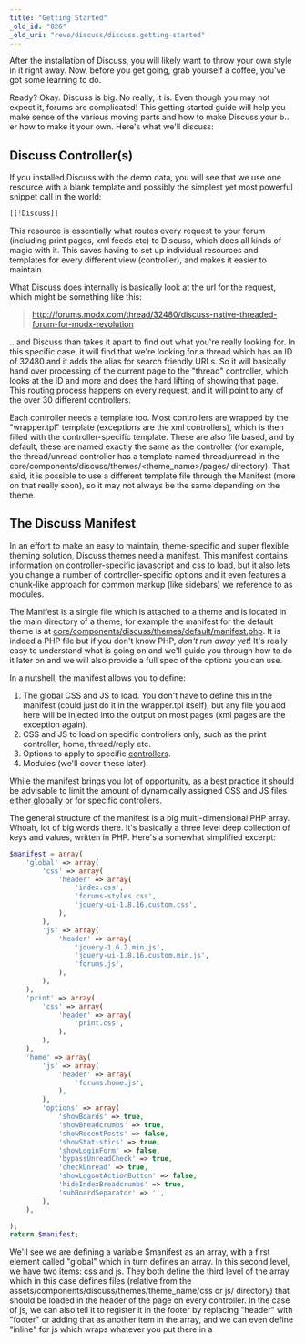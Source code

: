 ```yaml
---
title: "Getting Started"
_old_id: "826"
_old_uri: "revo/discuss/discuss.getting-started"
---
```


After the installation of Discuss, you will likely want to throw your own style in it right away. Now, before you get going, grab yourself a coffee, you've got some learning to do.

Ready? Okay. Discuss is big. No really, it is. Even though you may not expect it, forums are complicated! This getting started guide will help you make sense of the various moving parts and how to make Discuss your b.. er how to make it your own. Here's what we'll discuss:

## Discuss Controller(s)

If you installed Discuss with the demo data, you will see that we use one resource with a blank template and possibly the simplest yet most powerful snippet call in the world:

``` php 
[[!Discuss]]
```

This resource is essentially what routes every request to your forum (including print pages, xml feeds etc) to Discuss, which does all kinds of magic with it. This saves having to set up individual resources and templates for every different view (controller), and makes it easier to maintain.

What Discuss does internally is basically look at the url for the request, which might be something like this:

> <http://forums.modx.com/thread/32480/discuss-native-threaded-forum-for-modx-revolution>

.. and Discuss than takes it apart to find out what you're really looking for. In this specific case, it will find that we're looking for a thread which has an ID of 32480 and it adds the alias for search friendly URLs. So it will basically hand over processing of the current page to the "thread" controller, which looks at the ID and more and does the hard lifting of showing that page. This routing process happens on every request, and it will point to any of the over 30 different controllers.

Each controller needs a template too. Most controllers are wrapped by the "wrapper.tpl" template (exceptions are the xml controllers), which is then filled with the controller-specific template. These are also file based, and by default, these are named exactly the same as the controller (for example, the thread/unread controller has a template named thread/unread in the core/components/discuss/themes/<theme\_name>/pages/ directory). That said, it is possible to use a different template file through the Manifest (more on that really soon), so it may not always be the same depending on the theme.

## The Discuss Manifest

In an effort to make an easy to maintain, theme-specific and super flexible theming solution, Discuss themes need a manifest. This manifest contains information on controller-specific javascript and css to load, but it also lets you change a number of controller-specific options and it even features a chunk-like approach for common markup (like sidebars) we reference to as modules.

The Manifest is a single file which is attached to a theme and is located in the main directory of a theme, for example the manifest for the default theme is at [core/components/discuss/themes/default/manifest.php](https://github.com/modxcms/Discuss/blob/develop/core/components/discuss/themes/default/manifest.php). It is indeed a PHP file but if you don't know PHP, _don't run away yet_! It's really easy to understand what is going on and we'll guide you through how to do it later on and we will also provide a full spec of the options you can use.

In a nutshell, the manifest allows you to define:

1. The global CSS and JS to load. You don't have to define this in the manifest (could just do it in the wrapper.tpl itself), but any file you add here will be injected into the output on most pages (xml pages are the exception again).
2. CSS and JS to load on specific controllers only, such as the print controller, home, thread/reply etc.
3. Options to apply to specific [controllers](/extras/discuss/discuss.controllers "Discuss.Controllers").
4. Modules (we'll cover these later).

While the manifest brings you lot of opportunity, as a best practice it should be advisable to limit the amount of dynamically assigned CSS and JS files either globally or for specific controllers.

The general structure of the manifest is a big multi-dimensional PHP array. Whoah, lot of big words there. It's basically a three level deep collection of keys and values, written in PHP. Here's a somewhat simplified excerpt:

``` php 
$manifest = array(
    'global' => array(
        'css' => array(
            'header' => array(
                'index.css',
                'forums-styles.css',
                'jquery-ui-1.8.16.custom.css',
            ),
        ),
        'js' => array(
            'header' => array(
                'jquery-1.6.2.min.js',
                'jquery-ui-1.8.16.custom.min.js',
                'forums.js',
            ),
        ),
    ),
    'print' => array(
        'css' => array(
            'header' => array(
                'print.css',
            ),
        ),
    ),
    'home' => array(
        'js' => array(
            'header' => array(
                'forums.home.js',
            ),
        ),
        'options' => array(
            'showBoards' => true,
            'showBreadcrumbs' => true,
            'showRecentPosts' => false,
            'showStatistics' => true,
            'showLoginForm' => false,
            'bypassUnreadCheck' => true,
            'checkUnread' => true,
            'showLogoutActionButton' => false,
            'hideIndexBreadcrumbs' => true,
            'subBoardSeparator' => '',
        ),
    ),

);
return $manifest;
```

We'll see we are defining a variable $manifest as an array, with a first element called "global" which in turn defines an array. In this second level, we have two items: css and js. They both define the third level of the array which in this case defines files (relative from the assets/components/discuss/themes/theme\_name/css or js/ directory) that should be loaded in the header of the page on every controller. In the case of js, we can also tell it to register it in the footer by replacing "header" with "footer" or adding that as another item in the array, and we can even define "inline" for js which wraps whatever you put there in a <script> tag in the header of the page. This can be useful for when your theme needs certain configuration options from settings or Discuss.

Below the global definition, we will see a print and a home controller in which we can also define css or js in the same way as with the global, but you will also find the "options" array in the home controller's bit. This contains a bunch of options that either have a true or false value, or a string value such as the subBoardSeparator option shown in the excerpt above. These are the options you will want to change to adjust behaviour of the controller. So when you're looking at the [controllers documentation](/extras/discuss/discuss.controllers "Discuss.Controllers"), keep that in mind.

## Themes

Theming in MODX revolves around the core/components/discuss/themes/theme\_name/ directory and a matching assets/components/discuss/themes/theme\_name/ directory for files that need to be directly accessible (js, css and images). The core theme directory contains a "chunks" and "pages" directory by default. These files contain the html, into which content will be injected with placeholders. If you have developed a site using Wayfinder or getResources before, this concept shouldn't be entirely new for you. To choose a theme, change the **discuss.theme** setting to the name of the directory you want to use. If it doesn't exist, it will default to "default".

The files in the "pages" directory all end in .tpl, and mostly correspond directly with the name of a [controller](/extras/discuss/discuss.controllers "Discuss.Controllers"), such as "board" or "thread/new". These are basically the content of the individual controllers and contain the markup specific to what controller is requested.

The special "wrapper.tpl" and "print-wrapper.tpl" are used as outer wrappers to the controller wrappers depending on the request.

Next, the files in the "chunks" directory are used for smaller bits of html and they all end in .chunk.tpl. For example the "board/disboardli.chunk.tpl" file contains the html that is used to loop over individual boards and "category/discategoryli.chunk.tpl" contains the markup for categories. Email templates can also be found here, in the "emails" subfolder.

We'll go in deeper into creating custom themes in a different tutorial.